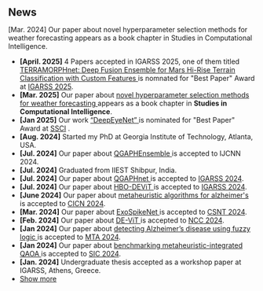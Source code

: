 <h2 style="margin: 60px 0px 10px;">News</h2>

<div class="justify-text-70">

[Mar. 2024] Our paper about novel hyperparameter selection methods for weather forecasting appears as a book chapter in Studies in Computational Intelligence.

  <ul>



  <li><strong>[April. 2025]</strong> 4 Papers accepted in IGARSS 2025, one of them titled <a href="https://2025.ieeeigarss.org/"> TERRAMORPHnet: Deep Fusion Ensemble for Mars Hi-Rise Terrain Classification with Custom Features </a> 
      is nomnated for "Best Paper" Award at
      <a href="https://2025.ieeeigarss.org/">IGARSS 2025</a>.
    </li>
  
    
  <li><strong>[Mar. 2025]</strong> Our paper about
      <a href="./publications/#a_survey_of_hyperparameter_selection_methods_for_weather_forecasting_using_machine_learning">
        novel hyperparameter selection methods for weather forecasting
      </a> 
      appears as a book chapter in
      <strong>Studies in Computational Intelligence</strong>.
    </li>
    
   <li><strong>[Jan 2025]</strong> Our work 
        <a href="./publications/#deepeyenet_adaptive_genetic_bayesian_algorithm_based_hybrid_convnexttiny_framework">
          “DeepEyeNet”
        </a> 
        is nominated for "Best Paper" Award at <a href="https://ieee-ssci.org/">SSCI</a> .
      </li>
    <!-- 1 -->
    <li><strong>[Aug. 2024]</strong> Started my PhD at Georgia Institute of Technology, Atlanta, USA.</li>
    
  <li><strong>[Jul. 2024]</strong> Our paper about 
        <a href="./publications/#qgaphensemble_combining_hybrid_qlstm_network_ensemble_via_adaptive_weighting_for_short_term_weather_forecasting">
          QGAPHEnsemble
        </a> 
        is accepted to IJCNN 2024.
      </li>
    <!-- 2 -->
    <li><strong>[Jul. 2024]</strong> Graduated from IIEST Shibpur, India.</li>
    <!-- 3 -->
    <li><strong>[Jul. 2024]</strong> Our paper about 
      <a href="./publications/#qgaphnet_quantum_genetic_algorithm_based_hybrid_qlstm_model_for_soil_moisture_estimation">
        QGAPHnet
      </a> 
      is accepted to 
      <a href="https://ieeexplore.ieee.org/stamp/stamp.jsp?tp=&arnumber=10641651">IGARSS 2024</a>.
    </li>
    <!-- 4 -->
    <li><strong>[Jul. 2024]</strong> Our paper about 
      <a href="./publications/#hbo-devit_vision_transformer_based_attention_guided_evolutionary_architecture">
        HBO-DEViT
      </a> 
      is accepted to 
      <a href="https://ieeexplore.ieee.org/document/10641319">IGARSS 2024</a>.
    </li>
    <!-- 5 -->
    <li><strong>[June 2024]</strong> Our paper about 
      <a href="./publications/#a_comparative_analysis_on_metaheuristic_algorithms_based_vision_transformer_model">
        metaheuristic algorithms for alzheimer's
      </a> 
      is accepted to 
      <a href="https://ieeexplore.ieee.org/abstract/document/10402213">CICN 2024</a>.
    </li>
    <!-- 6 -->
    <li><strong>[Mar. 2024]</strong> Our paper about 
      <a href="./publications/#exospikenet_a_light_curve_analysis_based_spiking_neural_network_for_exoplanet_detection">
        ExoSpikeNet
      </a> 
      is accepted to 
      <a href="https://ieeexplore.ieee.org/abstract/document/10545663">CSNT 2024</a>.
    </li>
    <!-- 7 -->
    <li><strong>[Feb. 2024]</strong> Our paper about 
      <a href="./publications/#devit_state_of_the_art_vision_transformer_model_for_early_detection_of_alzheimers_disease">
        DE-ViT
      </a> 
      is accepted to 
      <a href="https://ieeexplore.ieee.org/abstract/document/10485683">NCC 2024</a>.
    </li>
    <!-- 8 -->
    <li><strong>[Jan 2024]</strong> Our paper about 
      <a href="./publications/#on_the_detection_of_alzheimers_disease_using_fuzzy_logic_based_majority_voter_classifier">
        detecting Alzheimer’s disease using fuzzy logic
      </a> 
      is accepted to 
      <a href="https://link.springer.com/article/10.1007/s11042-022-13184-5">MTA 2024</a>.
    </li>
    <!-- 9 -->
    <!-- 10 -->
    <li><strong>[Jan 2024]</strong> Our paper about 
      <a href="./publications/#benchmarking_metaheuristic_integrated_qaoa_against_quantum_annealing">
        benchmarking metaheuristic-integrated QAOA
      </a> 
      is accepted to 
      <a href="https://link.springer.com/chapter/10.1007/978-3-031-62269-4_42">SIC 2024</a>.
    </li>
    <!-- 11 -->
    <li><strong>[Jan. 2024]</strong> Undergraduate thesis accepted as a workshop paper at IGARSS, Athens, Greece.</li>
    <li><a href="#" onclick="toggleVis(this); return false;">Show more</a></li>

  </ul>

  <div id="newsmore" style="display:none">
    <ul>
      <!-- 1 -->
      <li><strong>[Dec. 2023]</strong> Awarded the IEEE VLSI Design Conference Fellowship among a large pool of applicants.</li>
      <!-- 2 -->
      <li><strong>[2023]</strong> Our paper about 
        <a href="./publications/#comparative_evaluation_of_metaheuristic_algorithms_for_hyperparameter_selection_in_short_term_weather_forecasting">
          comparative evaluation of metaheuristic algorithms
        </a> 
        is accepted to ECTA 2023.
      </li>
      <!-- 3 -->
      <li><strong>[Jul. 2023]</strong> Our paper about 
        <a href="./publications/#differential_evolution_algorithm_based_hyperparameter_selection_of_gated_recurrent_unit_for_electrical_load_forecasting">
          DE-based (GRU) for load forecasting
        </a> 
        is accepted to BRICS 2023.
      </li>
      
  <li><strong>[Dec 2023]</strong> Our paper about 
        <a href="./publications/#differential_evolution_algorithm_based_hyperparameters_selection_of_transformer_neural_network_model_for_load_forecasting">
          DE-based hyperparameters for transformers
        </a> 
        is accepted to SSCI 2023.
      </li>
      <!-- 6 -->
      <li><strong>[Nov 2023]</strong> Our paper about 
        <a href="./publications/#differential_evolution_algorithm_based_hyperparameters_selection_of_convolutional_neural_network_for_speech_command_recognition">
          DE-based hyperparameters for CNN (speech command recognition)
        </a> 
        is accepted to ECTA 2023.
      </li>
      <!-- 7 -->
      <li><strong>[May 2023]</strong> Our paper 
        <a href="./publications/#online_hyperparameter_optimization_for_class_incremental_learning">
          “Online Hyperparameter Optimization for Class-Incremental Learning”
        </a> 
        is accepted to AAAI 2023.
      </li>
      <!-- 8 -->
      <!-- 9 -->
      <li><strong>[Apr. 2023]</strong> Awarded the IEEE CIS Travel Grant to present at SSCI, Mexico.</li>
      <!-- 10 -->
      <li><strong>[Feb 2023]</strong> Completed 
        <em>QxQ: Quantum Winter School</em> at Microsoft Azure &amp; TCS R&amp;D.
      </li>
      <!-- 11 -->
      <li><strong>[Dec. 2022]</strong> Awarded the prestigious Mitacs Globalink Research Scholarship to pursue research at McMaster University, Canada.</li>
    </ul>
  </div>
</div>
